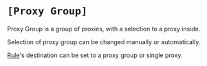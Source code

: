 # `[Proxy Group]`

Proxy Group is a group of proxies, with a selection to a proxy inside.

Selection of proxy group can be changed manually or automatically.

[Rule](/docs/profile-format/rule)'s destination can be set to a proxy group or single proxy.